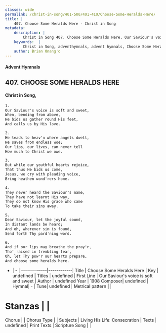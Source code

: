 ```yaml
---
classes: wide
permalink: /christ-in-song/401-500/401-410/Choose-Some-Heralds-Here/
title: |
    407. Choose Some Heralds Here - Christ in Song
metadata:
    description: |
        Christ in Song 407. Choose Some Heralds Here. Our Saviour's voice is soft and sweet, When, bending from above, He bids us gather round His feet, And calls us by His love.
    keywords:  |
        Christ in Song, adventhymnals, advent hymnals, Choose Some Heralds Here, Our Saviour's voice is soft and sweet. 
    author: Brian Onang'o
---
```


#### Advent Hymnals
## 407. CHOOSE SOME HERALDS HERE
####  Christ in Song,

```txt
1.
Our Saviour's voice is soft and sweet,
When, bending from above,
He bids us gather round His feet,
And calls us by His love.

2.
He leads to heav'n where angels dwell,
He saves from endless woe;
Our lips, our lives, can never tell
How much to Christ we owe.

3.
But while our youthful hearts rejoice,
That thus He bids us come,
Jesus, we cry with pleading voice,
Bring heathen wand'rers home.

4.
They never heard the Saviour's name,
They have not learnt His way,
They do not know His grace who came
To take their sins away.

5.
Dear Saviour, let the joyful sound,
In distant lands be heard;
And oh, wherever sin is found,
Send forth Thy pard'ning word.

6.
And if our lips may breathe the pray'r,
Tho' raised in trembling fear,
Oh, let Thy pow'r our hearts prepare,
And choose some heralds here.

```

- |   -  |
-------------|------------|
Title | Choose Some Heralds Here |
Key | undefined |
Titles | undefined |
First Line | Our Saviour's voice is soft and sweet |
Author | undefined
Year | 1908
Composer| undefined |
Hymnal|  - |
Tune| undefined |
Metrical pattern | |
# Stanzas |  |
Chorus |  |
Chorus Type |  |
Subjects | Living His Life: Consecration |
Texts | undefined |
Print Texts | 
Scripture Song |  |
    
